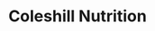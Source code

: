 ---
title: "Coleshill Nutrition"
url: /coleshill/coleshill-nutrition/
shop: nutrition supplements
---